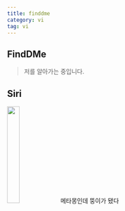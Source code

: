 ```yaml
---
title: finddme
category: vi
tag: vi
---
```


## FindDMe

> 저를 알아가는 중입니다.     


## Siri

>
<img width="24%" src="https://user-images.githubusercontent.com/53667002/114662911-73b47a80-9d34-11eb-957a-1bda872f955e.gif"/>  
메타몽인데 뚱이가 됐다
